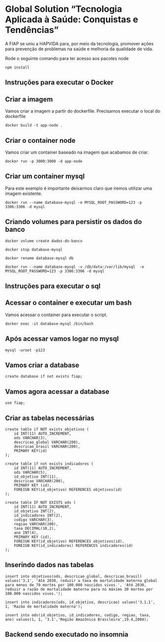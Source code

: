 # Global Solution “Tecnologia Aplicada à Saúde: Conquistas e Tendências”

A FIAP se uniu a HAPVIDA para, por meio da tecnologia, promover ações para prevenção de problemas na saúde e melhoria da qualidade de vida.

Rode o seguinte comando para ter acesso aos pacotes node

```
npm install
```

## Instruções para executar o Docker

## Criar a imagem

Vamos criar a imagem a partir do dockerfile. Precisamos executar o local do dockerfile

```
docker build -t app-node .
```

## Criar o container node

Vamos criar um container baseado na imagem que acabamos de criar.

```
docker run -p 3000:3000 -d app-node
```

## Criar um container mysql

Para este exemplo é importante deixarmos claro que iremos utilizar uma imagem existente.

```
docker run --name database-mysql -e MYSQL_ROOT_PASSWORD=123 -p 3306:3306 -d mysql
```

## Criando volumes para persistir os dados do banco

```
docker volume create dados-do-banco
```

```
docker stop database-mysql
```

```
docker rename database-mysql db
```

```
docker run --name database-mysql -v /db/data:/var/lib/mysql  -e MYSQL_ROOT_PASSWORD=123 -p 3306:3306 -d mysql
```

## Instruções para executar o sql

## Acessar o container e executar um bash

Vamos acessar o container para executar o script.

```
docker exec -it database-mysql /bin/bash
```

## Após acessar vamos logar no mysql

```
mysql -uroot -p123
```

## Vamos criar a database

```
create database if not exists fiap;
```

## Vamos agora acessar a database

```
use fiap;
```

## Criar as tabelas necessárias

```
create table if NOT exists objetivos (
    id INT(11) AUTO_INCREMENT,
    ods VARCHAR(3),
    descricao_global VARCHAR(200),
    descricao_brasil VARCHAR(200),
    PRIMARY KEY(id)
);

create table if not exists indicadores (
    id INT(11) AUTO_INCREMENT,
    ods VARCHAR(5),
    id_objetivo INT(11),
    descricao VARCHAR(200),
    PRIMARY KEY (id),
    FOREIGN KEY(id_objetivo) REFERENCES objetivos(id)
);

create table IF NOT EXISTS ods (
    id INT(11) AUTO_INCREMENT,
    id_objetivo INT(2),
    id_indicadores INT(2),
    codigo VARCHAR(3),
    regiao VARCHAR(200),
    taxa DECIMAL(10,2),
    ano INT(4),
    PRIMARY KEY (id),
    FOREIGN KEY(id_objetivo) REFERENCES objetivos(id),
    FOREIGN KEY(id_indicadores) REFERENCES indicadores(id)
);

```

## Inserindo dados nas tabelas

```
insert into objetivos(ods, descricao_global, descricao_brasil) values('3.1', 'Até 2030, reduzir a taxa de mortalidade materna global para menos de 70 mortes por 100.000 nascidos vivos.', 'Até 2030, reduzir a razão de mortalidade materna para no máximo 30 mortes por 100.000 nascidos vivos.');

insert into indicadores(ods, id_objetivo, descricao) values('3.1.1', 1, 'Razão de mortalidade materna');

insert into ods(id_objetivo, id_indicadores, codigo, regiao, taxa, ano) values(1, 1, '3.1','Região Amazônica Brasileira',19.4,2004);
```

## Backend sendo executado no insomnia
